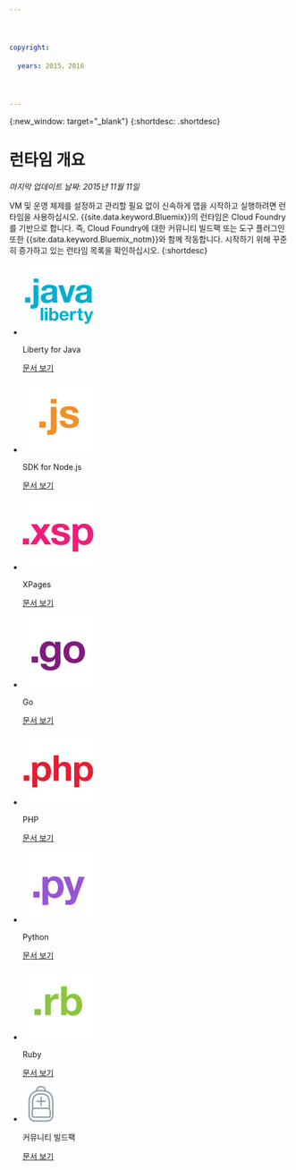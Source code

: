 ```yaml
---

 

copyright:

  years: 2015，2016

 

---
```


{:new_window: target="_blank"}
{:shortdesc: .shortdesc}

# 런타임 개요
*마지막 업데이트 날짜: 2015년 11월 11일*

VM 및 운영 체제를 설정하고 관리할 필요 없이 신속하게 앱을 시작하고 실행하려면 런타임을 사용하십시오. {{site.data.keyword.Bluemix}}의 런타임은
Cloud Foundry를 기반으로 합니다. 즉, Cloud Foundry에 대한
커뮤니티 빌드팩 또는 도구 플러그인 또한 {{site.data.keyword.Bluemix_notm}}와 함께 작동합니다.
시작하기 위해 꾸준히 증가하고 있는 런타임 목록을 확인하십시오.
{:shortdesc}

<ul class="runtimeIconList">
<li>
<p class="runtimeIcon"><img src="images/javaweb_featured.svg" alt="Java Liberty" /></p>
<p class="runtimeTitle">Liberty for Java</p>
<p class="runtimeLink"><a format="html" href="../runtimes/liberty/index.html" scope="peer">문서 보기</a></p>
</li>
<li>
<p class="runtimeIcon"><img src="images/node_featured.svg" alt="Node.js" /></p>
<p class="runtimeTitle">SDK for Node.js</p>
<p class="runtimeLink"><a format="html" href="../runtimes/nodejs/index.html" scope="peer">문서 보기</a></p>
</li>
<li>
<p class="runtimeIcon"><img src="images/xpages_featured.svg" alt="XPages" /></p>
<p class="runtimeTitle">XPages</p>
<p class="runtimeLink"><a format="html" href="../starters/xpages/index.html" scope="peer">문서 보기</a></p>
</li>
<li>
<p class="runtimeIcon"><img src="images/go_featured.svg" alt="Go" /></p>
<p class="runtimeTitle">Go</p>
<p class="runtimeLink"><a format="html" href="../runtimes/go/index.html" scope="peer">문서 보기</a></p>
</li>
<li>
<p class="runtimeIcon"><img src="images/php_featured.svg" alt="PHP" /></p>
<p class="runtimeTitle">PHP</p>
<p class="runtimeLink"><a format="html" href="../runtimes/php/index.html" scope="peer">문서 보기</a></p>
</li>
<li>
<p class="runtimeIcon"><img src="images/python_featured.svg" alt="Python" /></p>
<p class="runtimeTitle">Python</p>
<p class="runtimeLink"><a format="html" href="../runtimes/python/index.html" scope="peer">문서 보기</a></p>
</li>
<li>
<p class="runtimeIcon"><img src="images/ruby_featured.svg" alt="Ruby" /></p>
<p class="runtimeTitle">Ruby</p>
<p class="runtimeLink"><a format="html" href="../runtimes/ruby/index.html" scope="peer">문서 보기</a></p>
</li>
<li>
<p class="runtimeIcon"><img src="images/byod_featured.png" alt="커뮤니티 빌드팩" /></p>
<p class="runtimeTitle">커뮤니티 빌드팩</p>
<p class="runtimeLink"><a format="html" href="byob.html" scope="peer">문서 보기</a></p>
</li>
</ul>
